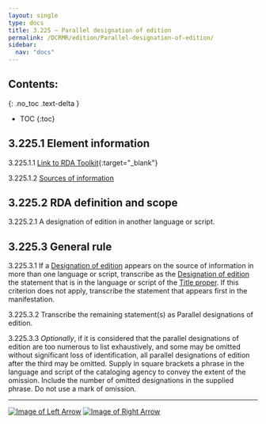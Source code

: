 ```yaml
---
layout: single
type: docs
title: 3.225 — Parallel designation of edition
permalink: /DCRMR/edition/Parallel-designation-of-edition/
sidebar:
  nav: "docs"
---
```


## Contents:
{: .no_toc .text-delta }

- TOC
{:toc}

## 3.225.1 Element information

<a name="3.225.1.1">3.225.1.1</a> [Link to RDA Toolkit](https://beta.rdatoolkit.org/Content?externalId=en-US_ala-3e5f17dd-9943-3404-8410-7170fe0e6e89){:target="_blank"}

<a name="3.225.1.2">3.225.1.2</a> [Sources of information](/DCRMR/edition/#3011-sources-of-information)

## 3.225.2 RDA definition and scope

<a name="3.225.2.1">3.225.2.1</a> A designation of edition in another language or script.

## 3.225.3 General rule

<a name="3.225.3.1">3.225.3.1</a> If a [Designation of edition](/DCRMR/edition/Designation-of-edition/) appears on the source of information in more than one language or script, transcribe as the [Designation of edition](/DCRMR/edition/Designation-of-edition/) the statement that is in the language or script of the [Title proper](/DCRMR/title/Title-proper/). If this criterion does not apply, transcribe the statement that appears first in the manifestation. 

<a name="3.225.3.2">3.225.3.2</a> Transcribe the remaining statement(s) as Parallel designations of edition.

<a name="3.225.3.3">3.225.3.3</a> *Optionally*, if it is considered that the parallel designations of edition are too numerous to list exhaustively, and some may be omitted without significant loss of identification, all parallel designations of edition after the third may be omitted. Supply in square brackets a phrase in the language and script of the cataloging agency to convey the extent of the omission. Include the number of omitted designations in the supplied phrase. Do not use a mark of omission.

---

[![Image of Left Arrow](https://rbms-bsc.github.io/DCRMR/assets/pictures/navigation/Arrow_Left.png "3.22 — Designation of edition")](/DCRMR/edition/Designation-of-edition/) [![Image of Right Arrow](https://rbms-bsc.github.io/DCRMR/assets/pictures/navigation/Arrow_Right.png "3.23 — Statement of responsibility relating to edition")](/DCRMR/edition/Statement-of-responsibility-relating-to-edition/)